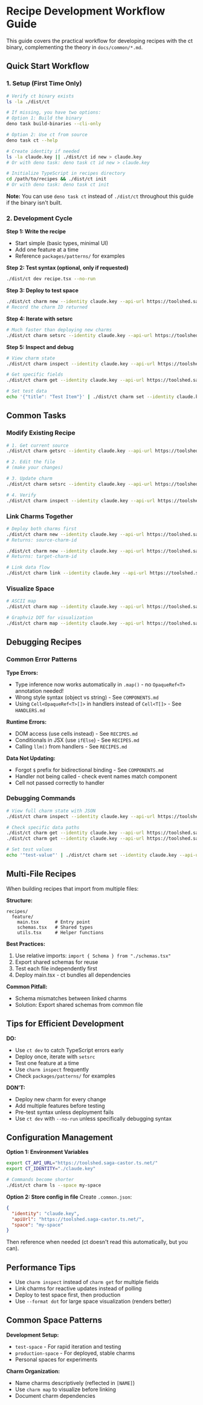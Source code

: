 # Recipe Development Workflow Guide

This guide covers the practical workflow for developing recipes with the ct binary, complementing the theory in `docs/common/*.md`.

## Quick Start Workflow

### 1. Setup (First Time Only)

```bash
# Verify ct binary exists
ls -la ./dist/ct

# If missing, you have two options:
# Option 1: Build the binary
deno task build-binaries --cli-only

# Option 2: Use ct from source
deno task ct --help

# Create identity if needed
ls -la claude.key || ./dist/ct id new > claude.key
# Or with deno task: deno task ct id new > claude.key

# Initialize TypeScript in recipes directory
cd /path/to/recipes && ./dist/ct init
# Or with deno task: deno task ct init
```

**Note:** You can use `deno task ct` instead of `./dist/ct` throughout this guide if the binary isn't built.

### 2. Development Cycle

**Step 1: Write the recipe**
- Start simple (basic types, minimal UI)
- Add one feature at a time
- Reference `packages/patterns/` for examples

**Step 2: Test syntax (optional, only if requested)**
```bash
./dist/ct dev recipe.tsx --no-run
```

**Step 3: Deploy to test space**
```bash
./dist/ct charm new --identity claude.key --api-url https://toolshed.saga-castor.ts.net/ --space test-space recipe.tsx
# Record the charm ID returned
```

**Step 4: Iterate with setsrc**
```bash
# Much faster than deploying new charms
./dist/ct charm setsrc --identity claude.key --api-url https://toolshed.saga-castor.ts.net/ --space test-space --charm [charm-id] recipe.tsx
```

**Step 5: Inspect and debug**
```bash
# View charm state
./dist/ct charm inspect --identity claude.key --api-url https://toolshed.saga-castor.ts.net/ --space test-space --charm [charm-id]

# Get specific fields
./dist/ct charm get --identity claude.key --api-url https://toolshed.saga-castor.ts.net/ --space test-space --charm [charm-id] items/0/title

# Set test data
echo '{"title": "Test Item"}' | ./dist/ct charm set --identity claude.key --api-url https://toolshed.saga-castor.ts.net/ --space test-space --charm [charm-id] testData
```

## Common Tasks

### Modify Existing Recipe

```bash
# 1. Get current source
./dist/ct charm getsrc --identity claude.key --api-url https://toolshed.saga-castor.ts.net/ --space [space] --charm [id] ./recipe.tsx

# 2. Edit the file
# (make your changes)

# 3. Update charm
./dist/ct charm setsrc --identity claude.key --api-url https://toolshed.saga-castor.ts.net/ --space [space] --charm [id] ./recipe.tsx

# 4. Verify
./dist/ct charm inspect --identity claude.key --api-url https://toolshed.saga-castor.ts.net/ --space [space] --charm [id]
```

### Link Charms Together

```bash
# Deploy both charms first
./dist/ct charm new --identity claude.key --api-url https://toolshed.saga-castor.ts.net/ --space [space] source-recipe.tsx
# Returns: source-charm-id

./dist/ct charm new --identity claude.key --api-url https://toolshed.saga-castor.ts.net/ --space [space] target-recipe.tsx
# Returns: target-charm-id

# Link data flow
./dist/ct charm link --identity claude.key --api-url https://toolshed.saga-castor.ts.net/ --space [space] source-charm-id/items target-charm-id/items
```

### Visualize Space

```bash
# ASCII map
./dist/ct charm map --identity claude.key --api-url https://toolshed.saga-castor.ts.net/ --space [space]

# Graphviz DOT for visualization
./dist/ct charm map --identity claude.key --api-url https://toolshed.saga-castor.ts.net/ --space [space] --format dot
```

## Debugging Recipes

### Common Error Patterns

**Type Errors:**
- Type inference now works automatically in `.map()` - no `OpaqueRef<T>` annotation needed!
- Wrong style syntax (object vs string) - See `COMPONENTS.md`
- Using `Cell<OpaqueRef<T>[]>` in handlers instead of `Cell<T[]>` - See `HANDLERS.md`

**Runtime Errors:**
- DOM access (use cells instead) - See `RECIPES.md`
- Conditionals in JSX (use `ifElse`) - See `RECIPES.md`
- Calling `llm()` from handlers - See `RECIPES.md`

**Data Not Updating:**
- Forgot `$` prefix for bidirectional binding - See `COMPONENTS.md`
- Handler not being called - check event names match component
- Cell not passed correctly to handler

### Debugging Commands

```bash
# View full charm state with JSON
./dist/ct charm inspect --identity claude.key --api-url https://toolshed.saga-castor.ts.net/ --space [space] --charm [id] --json

# Check specific data paths
./dist/ct charm get --identity claude.key --api-url https://toolshed.saga-castor.ts.net/ --space [space] --charm [id] items
./dist/ct charm get --identity claude.key --api-url https://toolshed.saga-castor.ts.net/ --space [space] --charm [id] config/apiKey

# Set test values
echo '"test-value"' | ./dist/ct charm set --identity claude.key --api-url https://toolshed.saga-castor.ts.net/ --space [space] --charm [id] testField
```

## Multi-File Recipes

When building recipes that import from multiple files:

**Structure:**
```
recipes/
  feature/
    main.tsx      # Entry point
    schemas.tsx   # Shared types
    utils.tsx     # Helper functions
```

**Best Practices:**
1. Use relative imports: `import { Schema } from "./schemas.tsx"`
2. Export shared schemas for reuse
3. Test each file independently first
4. Deploy main.tsx - ct bundles all dependencies

**Common Pitfall:**
- Schema mismatches between linked charms
- Solution: Export shared schemas from common file

## Tips for Efficient Development

**DO:**
- Use `ct dev` to catch TypeScript errors early
- Deploy once, iterate with `setsrc`
- Test one feature at a time
- Use `charm inspect` frequently
- Check `packages/patterns/` for examples

**DON'T:**
- Deploy new charm for every change
- Add multiple features before testing
- Pre-test syntax unless deployment fails
- Use `ct dev` with `--no-run` unless specifically debugging syntax

## Configuration Management

**Option 1: Environment Variables**
```bash
export CT_API_URL="https://toolshed.saga-castor.ts.net/"
export CT_IDENTITY="./claude.key"

# Commands become shorter
./dist/ct charm ls --space my-space
```

**Option 2: Store config in file**
Create `.common.json`:
```json
{
  "identity": "claude.key",
  "apiUrl": "https://toolshed.saga-castor.ts.net/",
  "space": "my-space"
}
```

Then reference when needed (ct doesn't read this automatically, but you can).

## Performance Tips

- Use `charm inspect` instead of `charm get` for multiple fields
- Link charms for reactive updates instead of polling
- Deploy to test space first, then production
- Use `--format dot` for large space visualization (renders better)

## Common Space Patterns

**Development Setup:**
- `test-space` - For rapid iteration and testing
- `production-space` - For deployed, stable charms
- Personal spaces for experiments

**Charm Organization:**
- Name charms descriptively (reflected in `[NAME]`)
- Use `charm map` to visualize before linking
- Document charm dependencies
